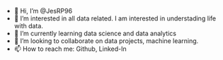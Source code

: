 - 👋 Hi, I’m @JesRP96
- 👀 I’m interested in all data related. I am interested in understading life with data.
- 🌱 I’m currently learning data science and data analytics
- 💞️ I’m looking to collaborate on data projects, machine learning.
- 📫 How to reach me: Github, Linked-In

<!---
JesRP96/JesRP96 is a ✨ special ✨ repository because its `README.md` (this file) appears on your GitHub profile.
You can click the Preview link to take a look at your changes.
--->
